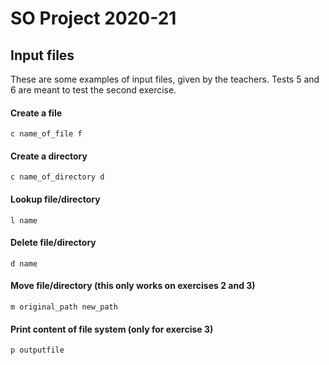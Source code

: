 # SO Project 2020-21
## Input files

These are some examples of input files, given by the teachers. Tests 5 and 6 are meant to test the second exercise.

#### Create a file
`c name_of_file f`

#### Create a directory
`c name_of_directory d`

#### Lookup file/directory
`l name`

#### Delete file/directory
`d name`

#### Move file/directory (this only works on exercises 2 and 3)
`m original_path new_path`

#### Print content of file system (only for exercise 3)
`p outputfile`
